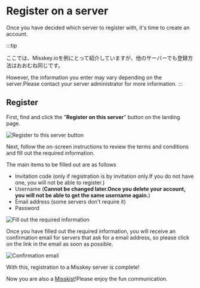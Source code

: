 # Register on a server

Once you have decided which server to register with, it's time to create an account.

:::tip

ここでは、Misskey.ioを例にとって紹介していますが、他のサーバーでも登録方法はおおむね同じです。

However, the information you enter may vary depending on the server.Please contact your server administrator for more information.
:::

## Register

First, find and click the "**Register on this server**" button on the landing page.

![Register to this server button](/img/docs/for-users/onboarding/join-server/1.ja.png)

Next, follow the on-screen instructions to review the terms and conditions and fill out the required information.

The main items to be filled out are as follows

- Invitation code (only if registration is by invitation only.If you do not have one, you will not be able to register.)
- Username (**Cannot be changed later.Once you delete your account, you will not be able to get the same username again.**)
- Email address (some servers don't require it)
- Password

![Fill out the required information](/img/docs/for-users/onboarding/join-server/2.ja.png)

Once you have filled out the required information, you will receive an confirmation email for servers that ask for a email address, so please click on the link in the email as soon as possible.

![Confirmation email](/img/docs/for-users/onboarding/join-server/3.ja.png)

With this, registration to a Misskey server is complete!

Now you are also a [Misskist](../resources/glossary/#ミスキスト)!Please enjoy the fun communication.
